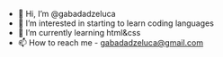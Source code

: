 - 👋 Hi, I’m @gabadadzeluca
- 👀 I’m interested in starting to learn coding languages
- 🌱 I’m currently learning html&css
- 📫 How to reach me - gabadadzeluca@gmail.com

<!---
gabadadzeluca/gabadadzeluca is a ✨ special ✨ repository because its `README.md` (this file) appears on your GitHub profile.
You can click the Preview link to take a look at your changes.
--->
